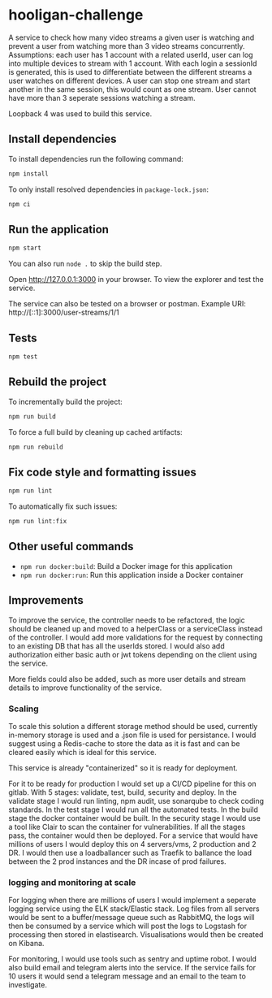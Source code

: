 # hooligan-challenge
A service to check how many video streams a given user is watching and prevent a user from watching more than 3 video streams concurrently.
Assumptions: each user has 1 account with a related userId, user can log into multiple devices to stream with 1 account. With each login a sessionId is generated, this is used to differentiate between the different streams a user watches on different devices. A user can stop one stream and start another in the same session, this would count as one stream. User cannot have more than 3 seperate sessions watching a stream.

Loopback 4 was used to build this service.

## Install dependencies

To install dependencies run the following command:

```sh
npm install
```

To only install resolved dependencies in `package-lock.json`:

```sh
npm ci
```

## Run the application

```sh
npm start
```

You can also run `node .` to skip the build step.

Open http://127.0.0.1:3000 in your browser. To view the explorer and test the service.

The service can also be tested on a browser or postman.
Example URI: http://[::1]:3000/user-streams/1/1

## Tests

```sh
npm test
```

## Rebuild the project

To incrementally build the project:

```sh
npm run build
```

To force a full build by cleaning up cached artifacts:

```sh
npm run rebuild
```

## Fix code style and formatting issues

```sh
npm run lint
```

To automatically fix such issues:

```sh
npm run lint:fix
```

## Other useful commands
- `npm run docker:build`: Build a Docker image for this application
- `npm run docker:run`: Run this application inside a Docker container


## Improvements
To improve the service, the controller needs to be refactored, the logic should be cleaned up and moved to a helperClass or a serviceClass instead of the controller. I would add more validations for the request by connecting to an existing DB that has all the userIds stored. I would also add authorization either basic auth or jwt tokens depending on the client using the service.

More fields could also be added, such as more user details and stream details to improve functionality of the service.
### Scaling
To scale this solution a different storage method should be used, currently in-memory storage is used and a .json file is used for persistance. I would suggest using a Redis-cache to store the data as it is fast and can be cleared easily which is ideal for this service. 

This service is already "containerized" so it is ready for deployment.

For it to be ready for production I would set up a CI/CD pipeline for this on gitlab. With 5 stages: validate, test, build, security and deploy.
In the validate stage I would run linting, npm audit, use sonarqube to check coding standards.
In the test stage I would run all the automated tests.
In the build stage the docker container would be built.
In the security stage I would use a tool like Clair to scan the container for vulnerabilities.
If all the stages pass, the container would then be deployed.
For a service that would have millions of users I would deploy this on 4 servers/vms, 2 production and 2 DR. I would then use a loadballancer such as Traefik to ballance the load between the 2 prod instances and the DR incase of prod failures.


### logging and monitoring at scale
For logging when there are millions of users I would implement a seperate logging service using the ELK stack/Elastic stack. Log files from all servers would be sent to a buffer/message queue such as RabbitMQ, the logs will then be consumed by a service which will post the logs to Logstash for processing then stored in elastisearch. Visualisations would then be created on Kibana. 

For monitoring, I would use tools such as sentry and uptime robot. I would also build email and telegram alerts into the service. If the service fails for 10 users it would send a telegram message and an email to the team to investigate. 
